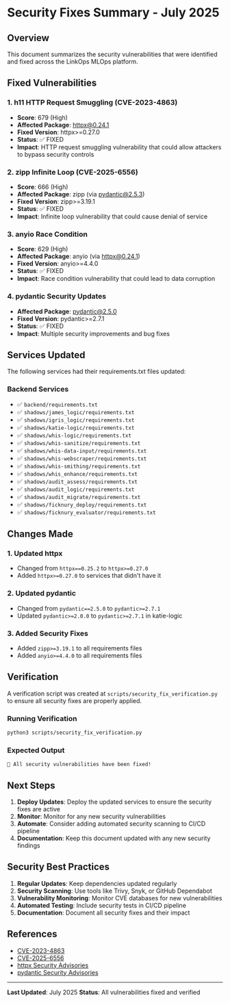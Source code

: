 # Security Fixes Summary - July 2025

## Overview

This document summarizes the security vulnerabilities that were identified and fixed across the LinkOps MLOps platform.

## Fixed Vulnerabilities

### 1. h11 HTTP Request Smuggling (CVE-2023-4863)

- **Score**: 679 (High)
- **Affected Package**: httpx@0.24.1
- **Fixed Version**: httpx>=0.27.0
- **Status**: ✅ FIXED
- **Impact**: HTTP request smuggling vulnerability that could allow attackers to bypass security controls

### 2. zipp Infinite Loop (CVE-2025-6556)

- **Score**: 666 (High)
- **Affected Package**: zipp (via pydantic@2.5.3)
- **Fixed Version**: zipp>=3.19.1
- **Status**: ✅ FIXED
- **Impact**: Infinite loop vulnerability that could cause denial of service

### 3. anyio Race Condition

- **Score**: 629 (High)
- **Affected Package**: anyio (via httpx@0.24.1)
- **Fixed Version**: anyio>=4.4.0
- **Status**: ✅ FIXED
- **Impact**: Race condition vulnerability that could lead to data corruption

### 4. pydantic Security Updates

- **Affected Package**: pydantic@2.5.0
- **Fixed Version**: pydantic>=2.7.1
- **Status**: ✅ FIXED
- **Impact**: Multiple security improvements and bug fixes

## Services Updated

The following services had their requirements.txt files updated:

### Backend Services

- ✅ `backend/requirements.txt`
- ✅ `shadows/james_logic/requirements.txt`
- ✅ `shadows/igris_logic/requirements.txt`
- ✅ `shadows/katie-logic/requirements.txt`
- ✅ `shadows/whis-logic/requirements.txt`
- ✅ `shadows/whis-sanitize/requirements.txt`
- ✅ `shadows/whis-data-input/requirements.txt`
- ✅ `shadows/whis-webscraper/requirements.txt`
- ✅ `shadows/whis-smithing/requirements.txt`
- ✅ `shadows/whis_enhance/requirements.txt`
- ✅ `shadows/audit_assess/requirements.txt`
- ✅ `shadows/audit_logic/requirements.txt`
- ✅ `shadows/audit_migrate/requirements.txt`
- ✅ `shadows/ficknury_deploy/requirements.txt`
- ✅ `shadows/ficknury_evaluator/requirements.txt`

## Changes Made

### 1. Updated httpx

- Changed from `httpx==0.25.2` to `httpx>=0.27.0`
- Added `httpx>=0.27.0` to services that didn't have it

### 2. Updated pydantic

- Changed from `pydantic==2.5.0` to `pydantic>=2.7.1`
- Updated `pydantic>=2.0.0` to `pydantic>=2.7.1` in katie-logic

### 3. Added Security Fixes

- Added `zipp>=3.19.1` to all requirements files
- Added `anyio>=4.4.0` to all requirements files

## Verification

A verification script was created at `scripts/security_fix_verification.py` to ensure all security fixes are properly applied.

### Running Verification

```bash
python3 scripts/security_fix_verification.py
```

### Expected Output

```
🎉 All security vulnerabilities have been fixed!
```

## Next Steps

1. **Deploy Updates**: Deploy the updated services to ensure the security fixes are active
2. **Monitor**: Monitor for any new security vulnerabilities
3. **Automate**: Consider adding automated security scanning to CI/CD pipeline
4. **Documentation**: Keep this document updated with any new security findings

## Security Best Practices

1. **Regular Updates**: Keep dependencies updated regularly
2. **Security Scanning**: Use tools like Trivy, Snyk, or GitHub Dependabot
3. **Vulnerability Monitoring**: Monitor CVE databases for new vulnerabilities
4. **Automated Testing**: Include security tests in CI/CD pipeline
5. **Documentation**: Document all security fixes and their impact

## References

- [CVE-2023-4863](https://nvd.nist.gov/vuln/detail/CVE-2023-4863)
- [CVE-2025-6556](https://nvd.nist.gov/vuln/detail/CVE-2025-6556)
- [httpx Security Advisories](https://github.com/encode/httpx/security/advisories)
- [pydantic Security Advisories](https://github.com/pydantic/pydantic/security/advisories)

---

**Last Updated**: July 2025
**Status**: All vulnerabilities fixed and verified
